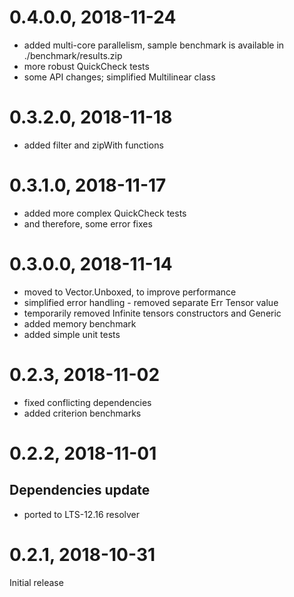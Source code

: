 # 0.4.0.0, 2018-11-24
- added multi-core parallelism, sample benchmark is available in ./benchmark/results.zip
- more robust QuickCheck tests
- some API changes; simplified Multilinear class

# 0.3.2.0, 2018-11-18
- added filter and zipWith functions

# 0.3.1.0, 2018-11-17
- added more complex QuickCheck tests
- and therefore, some error fixes

# 0.3.0.0, 2018-11-14
- moved to Vector.Unboxed, to improve performance
- simplified error handling - removed separate Err Tensor value
- temporarily removed Infinite tensors constructors and Generic
- added memory benchmark
- added simple unit tests

# 0.2.3, 2018-11-02
- fixed conflicting dependencies
- added criterion benchmarks

# 0.2.2, 2018-11-01
## Dependencies update
- ported to LTS-12.16 resolver

# 0.2.1, 2018-10-31
Initial release
